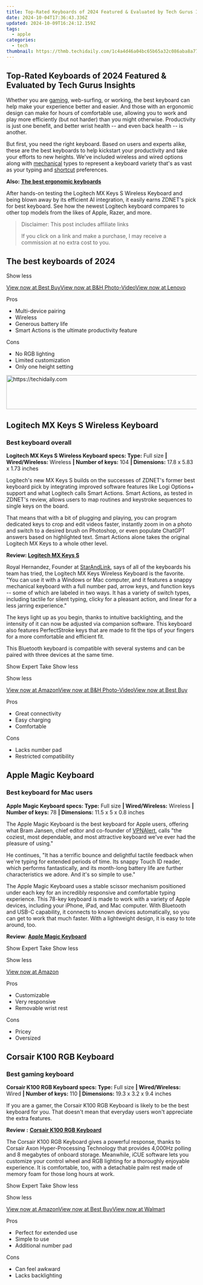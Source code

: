```yaml
---
title: Top-Rated Keyboards of 2024 Featured & Evaluated by Tech Gurus Insights
date: 2024-10-04T17:36:43.336Z
updated: 2024-10-09T16:24:12.159Z
tags:
  - apple
categories:
  - tech
thumbnail: https://thmb.techidaily.com/1c4a4d46a04bc65b65a32c086aba8a7780a0882996e03bd33c00c34f29d107d4.jpg
---
```


## Top-Rated Keyboards of 2024 Featured & Evaluated by Tech Gurus  Insights

Whether you are [gaming](https://www.zdnet.com/home-and-office/home-entertainment/best-gaming-keyboard/), web-surfing, or working, the best keyboard can help make your experience better and easier. And those with an ergonomic design can make for hours of comfortable use, allowing you to work and play more efficiently (but not harder) than you might otherwise. Productivity is just one benefit, and better wrist health -- and even back health -- is another. 

But first, you need the right keyboard. Based on users and experts alike, these are the best keyboards to help kickstart your productivity and take your efforts to new heights. We've included wireless and wired options along with [mechanical](https://www.zdnet.com/home-and-office/smart-office/best-mechanical-keyboard/) types to represent a keyboard variety that's as vast as your typing and [shortcut](https://www.zdnet.com/article/my-favorite-keyboard-shortcut-of-all-time-and-it-works-on-every-browser/) preferences. 

**Also:** [**The best ergonomic keyboards**](https://www.zdnet.com/home-and-office/smart-office/best-ergonomic-keyboard/)

After hands-on testing the Logitech MX Keys S Wireless Keyboard and being blown away by its efficient AI integration, it easily earns ZDNET's pick for best keyboard. See how the newest Logitech keyboard compares to other top models from the likes of Apple, Razer, and more. 

>  Disclaimer: This post includes affiliate links
>
>  If you click on a link and make a purchase, I may receive a commission at no extra cost to you.
>

## The best keyboards of 2024

Show less 

[View now at Best Buy](https://shop-links.co/link/?url=https%3A%2F%2Fbestbuy.7tiv.net%2Fc%2F376373%2F633495%2F10014%3Fprodsku%3D6539505%26u%3Dhttp%253A%252F%252Fwww.bestbuy.com%252Fsite%252F-%252F6539505.p%253Fcmp%253DRMX&publisher_slug=itechdaily19598&exclusive=1)[View now at B&H Photo-Video](https://www.bhphotovideo.com/c/product/1760696-REG/logitech%5F920%5F011406%5Fmx%5Fkeys%5Fs%5Fwireless.html/BI/23252/KBID/28790/SID/zd-%5F%5FCOM%5FCLICK%5FID%5F%5F-dtp)[View now at Lenovo](https://shop-links.co/link/?url=https%3A%2F%2Flenovo.vzew.net%2Fc%2F159047%2F797408%2F3808%3Fprodsku%3D78414532%26u%3Dhttps%253A%252F%252Fwww.lenovo.com%252Fus%252Fen%252Fp%252Faccessories-and-software%252Fkeyboards-and-mice%252Fkeyboards%252F78414532%26intsrc%3DCATF_5733&publisher_slug=itechdaily19598&exclusive=1)

Pros 
* Multi-device pairing
* Wireless
* Generous battery life
* Smart Actions is the ultimate productivity feature

Cons 
* No RGB lighting
* Limited customization
* Only one height setting

<!-- affiliate ads begin -->
<a href="https://unicoeye.pxf.io/c/5597632/2134223/18498" target="_top" id="2134223">
  <img src="//a.impactradius-go.com/display-ad/18498-2134223" border="0" alt="https://techidaily.com" width="728" height="90"/>
</a>
<img height="0" width="0" src="https://unicoeye.pxf.io/i/5597632/2134223/18498" style="position:absolute;visibility:hidden;" border="0" />
<!-- affiliate ads end -->

## Logitech MX Keys S Wireless Keyboard

### Best keyboard overall

**Logitech MX Keys S Wireless Keyboard specs: Type:** Full size **| Wired/Wireless:** Wireless **| Number of keys:** 104 **| Dimensions:** 17.8 x 5.83 x 1.73 inches

Logitech's new MX Keys S builds on the successes of ZDNET's former best keyboard pick by integrating improved software features like Logi Options+ support and what Logitech calls Smart Actions. Smart Actions, as tested in ZDNET's review, allows users to map routines and keystroke sequences to single keys on the board. 

That means that with a bit of plugging and playing, you can program dedicated keys to crop and edit videos faster, instantly zoom in on a photo and switch to a desired brush on Photoshop, or even populate ChatGPT answers based on highlighted text. Smart Actions alone takes the original Logitech MX Keys to a whole other level.

**Review: [Logitech MX Keys S](https://www.zdnet.com/home-and-office/smart-office/my-favorite-logitech-keyboard-just-got-a-major-upgrade-and-chatgpt-users-will-love-it/)**

Royal Hernandez, Founder at [StarAndLink](https://www.starandlink.com/), says of all of the keyboards his team has tried, the Logitech MX Keys Wireless Keyboard is the favorite. "You can use it with a Windows or Mac computer, and it features a snappy mechanical keyboard with a full number pad, arrow keys, and function keys -- some of which are labeled in two ways. It has a variety of switch types, including tactile for silent typing, clicky for a pleasant action, and linear for a less jarring experience."

The keys light up as you begin, thanks to intuitive backlighting, and the intensity of it can now be adjusted via companion software. This keyboard also features PerfectStroke keys that are made to fit the tips of your fingers for a more comfortable and efficient fit.

This Bluetooth keyboard is compatible with several systems and can be paired with three devices at the same time.

Show Expert Take Show less 

Show less 

[View now at Amazon](https://buy.geni.us/Proxy.ashx?TSID=368250&GR%5FURL=https%3A%2F%2Fwww.amazon.com%2Fdp%2FB09BRDXB7N%2Fref%3Dasc%5Fdf%5FB09BRDXB7N1726916400000%3Fcreative%3D395261%26creativeASIN%3DB09BRDXB7N%26linkCode%3Dasn%26tag%3Dzd-buy-button-20%26ascsubtag%3D%5F%5FCOM%5FCLICK%5FID%5F%5F%7Cf8b2749c-da48-43c7-a742-ca9a7a96bfae%7Cdtp&dtb=1)[View now at B&H Photo-Video](https://www.bhphotovideo.com/c/product/1658217-REG/apple%5Fmk2a3ll%5Fa%5Fmagic%5Fkeyboard.html/BI/23252/KBID/28790/SID/zd-%5F%5FCOM%5FCLICK%5FID%5F%5F-dtp)[View now at Best Buy](https://shop-links.co/link/?url=https%3A%2F%2Fbestbuy.7tiv.net%2Fc%2F376373%2F633495%2F10014%3Fprodsku%3D6474573%26u%3Dhttp%253A%252F%252Fwww.bestbuy.com%252Fsite%252F-%252F6474573.p%253Fcmp%253DRMX&publisher_slug=itechdaily19598&exclusive=1)

Pros 
* Great connectivity
* Easy charging
* Comfortable

Cons 
* Lacks number pad
* Restricted compatibility

## Apple Magic Keyboard

### Best keyboard for Mac users

**Apple Magic Keyboard specs: Type:** Full size **| Wired/Wireless:** Wireless **| Number of keys:** 78 **| Dimensions:** 11.5 x 5 x 0.8 inches 

The Apple Magic Keyboard is the best keyboard for Apple users, offering what Bram Jansen, chief editor and co-founder of [VPNAlert](https://vpnalert.com/), calls "the coziest, most dependable, and most attractive keyboard we've ever had the pleasure of using."

He continues, "It has a terrific bounce and delightful tactile feedback when we're typing for extended periods of time. Its snappy Touch ID reader, which performs fantastically, and its month-long battery life are further characteristics we adore. And it's so simple to use."

The Apple Magic Keyboard uses a stable scissor mechanism positioned under each key for an incredibly responsive and comfortable typing experience. This 78-key keyboard is made to work with a variety of Apple devices, including your iPhone, iPad, and Mac computer. With Bluetooth and USB-C capability, it connects to known devices automatically, so you can get to work that much faster. With a lightweight design, it is easy to tote around, too.

**Review**: [**Apple Magic Keyboard**](https://www.zdnet.com/product/apple-magic-keyboard-keyboard-and-folio-case-with-trackpad-us/)

Show Expert Take Show less 

Show less 

[View now at Amazon](https://buy.geni.us/Proxy.ashx?TSID=368250&GR%5FURL=https%3A%2F%2Fwww.amazon.com%2Fdp%2FB08HR68MQZ%2Fref%3Dasc%5Fdf%5FB08HR68MQZ1726916400000%3Fcreative%3D395261%26creativeASIN%3DB08HR68MQZ%26linkCode%3Dasn%26tag%3Dzd-buy-button-20%26ascsubtag%3D%5F%5FCOM%5FCLICK%5FID%5F%5F%7Cf8b2749c-da48-43c7-a742-ca9a7a96bfae%7Cdtp&dtb=1)

Pros 
* Customizable
* Very responsive
* Removable wrist rest

Cons 
* Pricey
* Oversized

## Corsair K100 RGB Keyboard

### Best gaming keyboard

**Corsair K100 RGB Keyboard specs: Type:** Full size **| Wired/Wireless:** Wired **| Number of keys:** 110 **| Dimensions:** 19.3 x 3.2 x 9.4 inches

If you are a gamer, the Corsair K100 RGB Keyboard is likely to be the best keyboard for you. That doesn't mean that everyday users won't appreciate the extra features. 

**Review** **:** [**Corsair K100 RGB Keyboard**](https://www.zdnet.com/home-and-office/home-entertainment/corsair-k100-rgb-gaming-keyboard-review/)

The Corsair K100 RGB Keyboard gives a powerful response, thanks to Corsair Axon Hyper-Processing Technology that provides 4,000Hz polling and 8 megabytes of onboard storage. Meanwhile, iCUE software lets you customize your control wheel and RGB lighting for a thoroughly enjoyable experience. It is comfortable, too, with a detachable palm rest made of memory foam for those long hours at work. 

Show Expert Take Show less 

Show less 

[View now at Amazon](https://buy.geni.us/Proxy.ashx?TSID=368250&GR%5FURL=https%3A%2F%2Fwww.amazon.com%2FMicrosoft-Ergonomic-Wireless-Desktop-Keyboard%2Fdp%2FB00CYX54C0%3Ftag%3Dzd-buy-button-20%26ascsubtag%3D%5F%5FCOM%5FCLICK%5FID%5F%5F%7Cf8b2749c-da48-43c7-a742-ca9a7a96bfae%7Cdtp&dtb=1)[View now at Best Buy](https://shop-links.co/link/?url=https%3A%2F%2Fwww.bestbuy.com%2Fsite%2Fmicrosoft-sculpt-desktop-ergonomic-full-size-wireless-usb-keyboard-and-mouse-bundle-black%2F1818024.p%3FskuId%3D1818024&publisher_slug=itechdaily19598&exclusive=1)[View now at Walmart](https://goto.walmart.com/c/5597632/565706/9383?sharedid=zdnet&partnerpropertyid=1980086&u=https%3A%2F%2Fwww.walmart.com%2Fip%2FMicrosoft-Sculpt-Ergonomic-Desktop-Black-Wireless-USB-Keyboard-Keypad-and-Mouse%2F31390902&subId1=zd-__COM_CLICK_ID__-dtp)

Pros 
* Perfect for extended use
* Simple to use
* Additional number pad

Cons 
* Can feel awkward
* Lacks backlighting

<!-- affiliate ads begin -->
<span id="1531882">
					<video width="864" height="1536" style="cursor:pointer"
           poster="//a.impactradius-go.com/display-clicktoplayimage/1531882.png"
           onclick="if(!this.playClicked){this.play();this.setAttribute('controls',true);this.playClicked=true;}">
	   <source src="//a.impactradius-go.com/display-ad/16446-1531882">
	   <img src="//a.impactradius-go.com/display-clicktoplayimage/1531882.png" style="border: none; height: 100%; width: 100%; object-fit: contain">
	</video>
	<div style="width:540px;text-align:center"><a href="javascript:window.open(decodeURIComponent('https%3A%2F%2Flaganoo.pxf.io%2Fc%2F5597632%2F1531882%2F16446'), '_blank');void(0);">Click here</a></div>
</span>
<img height="0" width="0" src="https://imp.pxf.io/i/5597632/1531882/16446" style="position:absolute;visibility:hidden;" border="0" />
<!-- affiliate ads end -->

## Microsoft Sculpt Ergonomic Desktop Keyboard

<!-- affiliate ads begin -->
<a href="https://appsumo.8odi.net/c/5597632/2043617/7443" target="_top" id="2043617">
  <img src="//a.impactradius-go.com/display-ad/7443-2043617" border="0" alt="https://techidaily.com" width="728" height="90"/>
</a>
<img height="0" width="0" src="https://appsumo.8odi.net/i/5597632/2043617/7443" style="position:absolute;visibility:hidden;" border="0" />
<!-- affiliate ads end -->

### Best ergonomic keyboard

**Microsoft Sculpt Ergonomic Desktop Keyboard specs: Type:** Split-design **| Wired/Wireless:** Wireless **| Number of keys:** 104 **| Dimensions:** 8.86 x 21.06 x 1.77 inches

The Microsoft Sculpt Ergonomic Desktop Keyboard is perhaps the most comfortable keyboard you can buy today, and its users sing its praises.

For Jonathan Rosenfeld, lawyer and founder of [Rosenfeld Injury Lawyers](https://www.rosenfeldinjurylawyers.com/), it's all about ergonomics. "It has a split key design that helps cut down on wrist and forearm strain," he explains, "which is great for people with repetitive strain injuries."

**Review** **:** [**Microsoft Sculpt Ergonomic Desktop Keyboard**](https://www.zdnet.com/home-and-office/microsoft-ergonomic-sculpt-keyboard-deal-promo-code-coupon-sale/)

Compatible with your average PC, this best ergonomic keyboard also includes a Sculpt Ergonomic Mouse with your purchase. 

Show Expert Take Show less 

Show less 

[View now at Amazon](https://buy.geni.us/Proxy.ashx?TSID=368250&GR%5FURL=https%3A%2F%2Fwww.amazon.com%2Fdp%2FB09J72K6SM%2Fref%3Dasc%5Fdf%5FB09J72K6SM1726916400000%3Fcreative%3D395261%26creativeASIN%3DB09J72K6SM%26linkCode%3Dasn%26tag%3Dzd-buy-button-20%26ascsubtag%3D%5F%5FCOM%5FCLICK%5FID%5F%5F%7Cf8b2749c-da48-43c7-a742-ca9a7a96bfae%7Cdtp&dtb=1)[View now at Walmart](https://goto.walmart.com/c/5597632/568844/9383?veh=aff&sourceid=imp_000011112222333344&u=https%3A%2F%2Fwww.walmart.com%2Fip%2F974866330&subId1=zd-__COM_CLICK_ID__-dtp)

Pros 
* Ergonomic support
* Pairs with multiple devices
* Silent operation

Cons 
* Not Mac-compatible
* Restricted to linear switches

## Razer Pro Type Ultra Keyboard

<!-- affiliate ads begin -->
<a href="https://aligracehair.sjv.io/c/5597632/1918684/19272" target="_top" id="1918684">
  <img src="//a.impactradius-go.com/display-ad/19272-1918684" border="0" alt="https://techidaily.com" width="728" height="90"/>
</a>
<img height="0" width="0" src="https://aligracehair.sjv.io/i/5597632/1918684/19272" style="position:absolute;visibility:hidden;" border="0" />
<!-- affiliate ads end -->

### Best quiet keyboard

**Razer Pro Type Ultra Keyboard specs: Type:** Mechanical **| Wired/Wireless:** Wireless **| Number of keys:** 104 **| Dimensions:** 19.17 x 8.82 x 3.23 inches 

If you hate the loud clickety-clack of traditional keyboards, you are sure to love the Razer Pro Type Ultra Keyboard for its silent keys.

Anthony Buzzetta is the CEO & Founder of AI & tech company [G Tier](https://gtier.com/generative-ai/), where he shares over 23 years of professional tech experience. He tells me, "I never was a huge fan of mechanical keyboards, but this one won me over. I've been using the Razer Pro Type Ultra Keyboard for a few months and I'm really happy with it. It's got a nice clean design, it's comfortable and the battery lasts a long time," he says. 

You can connect up to four devices at once through Bluetooth with the keyboard, allowing for easy switching. Plus, a wrist rest and backlit keys are included for comfort and convenience, and customization of the keys' appearance is possible.

**Review** **:** [**Razer Pro Type Ultra Keyboard**](https://www.zdnet.com/home-and-office/home-entertainment/razer-pro-type-ultra-click-mini-and-glide-xxl-review/)

Show Expert Take Show less 

<!-- affiliate ads begin -->
<span id="1374820">
					<video width="200" height="200" style="cursor:pointer"
           poster="//a.impactradius-go.com/display-clicktoplayimage/1374820.png"
           onclick="if(!this.playClicked){this.play();this.setAttribute('controls',true);this.playClicked=true;}">
	   <source src="//a.impactradius-go.com/display-ad/15852-1374820">
	   <img src="//a.impactradius-go.com/display-clicktoplayimage/1374820.png" style="border: none; height: 100%; width: 100%; object-fit: contain">
	</video>
	<div style="width:125px;text-align:center"><a href="javascript:window.open(decodeURIComponent('https%3A%2F%2Fthefitville.pxf.io%2Fc%2F5597632%2F1374820%2F15852'), '_blank');void(0);">Click here</a></div>
</span>
<img height="0" width="0" src="https://imp.pxf.io/i/5597632/1374820/15852" style="position:absolute;visibility:hidden;" border="0" />
<!-- affiliate ads end -->

## What is the best keyboard?

The Logitech MX Keys Wireless Keyboard is the best keyboard for its wide compatibility and strong, reliable performance. Users love the comfortable feel of the keys, plus there is the additional bonus of intuitive backlighting and Bluetooth connectivity. It is competitively priced, too.

To see how it compares, here is a look at the best keyboards. 

| **Best keyboard**                           | **Cost** | **Type**     | **Number of keys** |
| ------------------------------------------- | -------- | ------------ | ------------------ |
| Logitech MX Keys S Wireless Keyboard        | $109     | Full size    | 104                |
| Apple Magic Keyboard                        | $99      | Full size    | 78                 |
| Corsair K100 RGB Keyboard                   | $185     | Full size    | 110                |
| Microsoft Sculpt Ergonomic Desktop Keyboard | $93      | Split design | 104                |
| Razer Pro Type Ultra Keyboard               | $160     | Mechanical   | 104                |

## Which is the best keyboard for you?

It can be a little tricky differentiating between the different keyboards, even when you have a list of best keyboards from which to choose. To make the decision a little easier, here are some additional considerations to help you find the best keyboard for you.

| **Choose this best keyboard...**            | **If you want...**                                                                                                              |
| ------------------------------------------- | ------------------------------------------------------------------------------------------------------------------------------- |
| Logitech MX Keys S Wireless Keyboard        | The best wireless keyboard. This model offers excellent value with a reliable performance you can count on.                     |
| Apple Magic Keyboard                        | The best Mac keyboard. This model is specifically made for Apple users.                                                         |
| Corsair K100 RGB Keyboard                   | The best keyboard for gaming. You can count on this keyboard to be a helping hand during your next gaming session.              |
| Microsoft Sculpt Ergonomic Desktop Keyboard | The most comfortable keyboard. The ergonomic design makes this best keyboard a winning pick when comfort is your priority.      |
| Razer Pro Type Ultra Keyboard               | A whisper-quiet keyboard. This best keyboard won't compete for sound when you are gaming or listening to your favorite content. |

## How did I choose these best keyboards?

In my search for the best keyboards, I considered several different factors. 

* **Operating system:** Some keyboards only work with certain operating systems, such as Windows only or limited to Mac computers. Be sure to confirm that your chosen keyboard is compatible with the type of computer you plan to use.
* **Size:** There are different types of keyboards that you can buy. Compact keyboards are often at a 60%, 68%, or 75% size, while tenkeyless keyboards come in an 80% package. There are also full-size and ergonomic keyboards, like the ones seen here.
* **Connectivity:** There are both wired and wireless keyboards available, depending on your preference.
* **Price:** The cost of keyboards can vary significantly, depending on the model and brand that you choose. For example, the Razer and Corsair models will cost you significantly more than the Apple keyboard.

<!-- affiliate ads begin -->
<a href="https://appsumo.8odi.net/c/5597632/2075472/7443" target="_top" id="2075472">
  <img src="//a.impactradius-go.com/display-ad/7443-2075472" border="0" alt="https://techidaily.com" width="728" height="90"/>
</a>
<img height="0" width="0" src="https://appsumo.8odi.net/i/5597632/2075472/7443" style="position:absolute;visibility:hidden;" border="0" />
<!-- affiliate ads end -->

## What size keyboard should you buy?

There are a few different types of keyboard sizes from which to choose. 

* **Full-size:** This type includes a total of 104 keys and includes a numpad (or number pad). It is ideal for those who frequently work with numbers.
* **Compact form factor:** Also known as a tenkeyless keyboard, this keyboard does not include a numpad but does still offer the arrow and function keys traditionally associated with it. It is an ideal fit for those who want a more compressed feel and do not often use numbers in their daily typing.

"As for the keyboard size, it depends on what you like and how you'll use it," advises Rosenfeld. "Some people want a compact keyboard that's easy to carry around, while others might need a full-size keyboard with a built-in number pad for ease of use."

Buzzetta agrees, saying it's up to user preference, "You want to take into consideration the size of your hands, the size of your desk space, and what you're comfortable with. It's like a car," he explains, "You really gotta test drive it to get the complete feel."

## Should I buy a wired or wireless keyboard?

Rosenfeld offers his advice, saying, "Wireless keyboards give you more freedom and help keep your desk clutter-free. But some folks might like the stability and reliability of a wired connection better."

Buzzetta adds, "Wired keyboards are slightly more responsive and are the best when it comes to input lag. They're also good if you want to avoid batteries," he explains. "Wireless is preferable if you want to get rid of wires or want freedom of mobility. Another consideration is cost, \[as\] wireless tend to run higher than wired."

When picking between a wired or wireless keyboard, it's really up to you, says Rosenfeld. 

## How much do the best keyboards cost?

The cost of keyboards can really run the gamut based on factors like manufacturer, size, type, and features. However, we found that the best keyboards that you can buy range in cost from $83 to $185, depending on the brand and model that you choose. 

## Are there alternative best keyboards worth considering?

Logitech is one of the best keyboard manufacturers that you can choose from for your new keyboard. We found many top-rated models that users love, including these models, that may also be a great fit for you.

[Best wireless keyboard alternative Logitech G915 TKL Save yourself a headache by skipping the fuss of wires. This best wireless keyboard keeps things neat. View at Amazon](https://buy.geni.us/Proxy.ashx?TSID=368250&GR%5FURL=https%3A%2F%2Fwww.amazon.com%2FLogitech-Tenkeyless-Lightspeed-Mechanical-LIGHTSYNC%2Fdp%2FB085RLZ1C4%3Fth%3D1%26tag%3Dzd-buy-button-20%26ascsubtag%3D%5F%5FCOM%5FCLICK%5FID%5F%5F%7Cf8b2749c-da48-43c7-a742-ca9a7a96bfae%7Cdtp&dtb=1)[Best compact alternative Logitech MX Keys Mini If space is an issue, this best keyboard won't take up a lot of room. Users love its easy, compact design. View at Amazon](https://buy.geni.us/Proxy.ashx?TSID=368250&GR%5FURL=https%3A%2F%2Fwww.amazon.com%2FLogitech-Minimalist-Illuminated-Bluetooth-Compatible%2Fdp%2FB098JPSVKY%3Fth%3D1%26tag%3Dzd-buy-button-20%26ascsubtag%3D%5F%5FCOM%5FCLICK%5FID%5F%5F%7Cf8b2749c-da48-43c7-a742-ca9a7a96bfae%7Cdtp&dtb=1)[Best mechanical alternative Logitech MX Mechanical Keyboard If you are looking for a mechanical keyboard, Logitech makes that, too. This best mechanical keyboard comes highly recommended. View at Amazon](https://buy.geni.us/Proxy.ashx?TSID=368250&GR%5FURL=https%3A%2F%2Fwww.amazon.com%2FLogitech-Mechanical-Illuminated-Performance-Bluetooth%2Fdp%2FB09LJWWX4Y%3Ftag%3Dzd-buy-button-20%26ascsubtag%3D%5F%5FCOM%5FCLICK%5FID%5F%5F%7Cf8b2749c-da48-43c7-a742-ca9a7a96bfae%7Cdtp&dtb=1)

## Meet the experts

ZDNET sourced external industry experts for this article. Here is more information about them:

* **Royal Hernandez:** The founder at [StarAndLink](https://www.starandlink.com/), a blog that helps people understand Starlink satellites.
* **Bram Jansen:** A cybersecurity expert and chief editor and co-founder of [VPNAlert](https://vpnalert.com/), a service to help people find the best VPNs, tutorials, and guides.
* **Jonathan Rosenfeld**: A personal injury lawyer and founder of [Rosenfeld Injury Lawyers](https://www.rosenfeldinjurylawyers.com/), which has been in business for over 20 years.
* **Anthony Buzzetta:** The CEO & Founder of artificial intelligence tech company [G Tier](https://gtier.com/generative-ai/), where he shares over 23 years of professional tech experience.

#### Newsletters

ZDNET Recommends

ZDNET saves you time and money by delivering the best products and tech deals to your inbox every week.

 Subscribe

[See all](https://www.zdnet.com/newsletters/)

#### **ZDNET** Recommends

[The best smartwatches you can buy: Apple, Samsung, Google, and more compared](https://www.zdnet.com/article/best-smartwatch/ "The best smartwatches you can buy: Apple, Samsung, Google, and more compared")

[The 5 best VPN services (and tips to choose the right one for you)](https://www.zdnet.com/article/best-vpn/ "The 5 best VPN services (and tips to choose the right one for you)")

[The best Android phones you can buy (including a surprise pick)](https://www.zdnet.com/article/best-android-phone/ "The best Android phones you can buy (including a surprise pick)")

[The best robot vacuum and mop combos (and if they're worth the money)](https://www.zdnet.com/article/best-robot-vacuum-mop/ "The best robot vacuum and mop combos (and if they're worth the money)")

* [The best smartwatches you can buy: Apple, Samsung, Google, and more compared](https://www.zdnet.com/article/best-smartwatch/ "The best smartwatches you can buy: Apple, Samsung, Google, and more compared")
* [The 5 best VPN services (and tips to choose the right one for you)](https://www.zdnet.com/article/best-vpn/ "The 5 best VPN services (and tips to choose the right one for you)")
* [The best Android phones you can buy (including a surprise pick)](https://www.zdnet.com/article/best-android-phone/ "The best Android phones you can buy (including a surprise pick)")
* [The best robot vacuum and mop combos (and if they're worth the money)](https://www.zdnet.com/article/best-robot-vacuum-mop/ "The best robot vacuum and mop combos (and if they're worth the money)")

###

<ins class="adsbygoogle"
     style="display:block"
     data-ad-format="autorelaxed"
     data-ad-client="ca-pub-7571918770474297"
     data-ad-slot="1223367746"></ins>

<ins class="adsbygoogle"
     style="display:block"
     data-ad-client="ca-pub-7571918770474297"
     data-ad-slot="8358498916"
     data-ad-format="auto"
     data-full-width-responsive="true"></ins>

<span class="atpl-alsoreadstyle">Also read:</span>
<div><ul>
<li><a href="https://youtube-sure.techidaily.com/024-approved-the-ultimate-list-of-premier-youtube-cosmetics-experts/"><u>[New] 2024 Approved The Ultimate List of Premier YouTube Cosmetics Experts</u></a></li>
<li><a href="https://extra-support.techidaily.com/new-quick-access-to-hidden-past-reddit-posts-and-articles/"><u>[New] Quick Access to Hidden, Past Reddit Posts and Articles</u></a></li>
<li><a href="https://some-guidance.techidaily.com/new-top-rated-zero-price-after-effects-samples/"><u>[New] Top-Rated, Zero-Price After Effects Samples</u></a></li>
<li><a href="https://tech-hub.techidaily.com/1-apple-grants-approval-for-reusing-components-in-select-iphone-fixes/"><u>1. Apple Grants Approval for Reusing Components in Select iPhone Fixes</u></a></li>
<li><a href="https://win-amazing.techidaily.com/acpismo8810-resolving-compatibility-issues-with-dell-hardware/"><u>ACPI/SMO8810: Resolving Compatibility Issues with Dell Hardware</u></a></li>
<li><a href="https://tech-hub.techidaily.com/budget-friendly-virtual-reality-upgrade-from-apple-and-metas-offerings-explore-exceptional-xr-devices-at-a-fraction-of-the-cost-zdnet-tech-tips/"><u>Budget-Friendly Virtual Reality Upgrade From Apple and Meta's Offerings - Explore Exceptional XR Devices at a Fraction of the Cost | ZDNET Tech Tips</u></a></li>
<li><a href="https://tech-hub.techidaily.com/comparing-iphone-models-is-upgrading-from-iphone-14-pro-to-iphone-16-pro-a-smart-move-insights-and-analysis-for-tech-enthusiasts/"><u>Comparing iPhone Models: Is Upgrading From iPhone 14 Pro to iPhone 16 Pro a Smart Move? Insights & Analysis for Tech Enthusiasts</u></a></li>
<li><a href="https://tech-hub.techidaily.com/discover-the-ultimate-guide-to-parent-approved-kids-tablets-insights/"><u>Discover the Ultimate Guide to Parent-Approved Kids' Tablets | Insights</u></a></li>
<li><a href="https://hardware-updates.techidaily.com/effortless-fixes-to-your-logitech-c615-driver-issues-get-started-now/"><u>Effortless Fixes to Your Logitech C615 Driver Issues - Get Started Now!</u></a></li>
<li><a href="https://tech-hub.techidaily.com/essential-ipad-enhancements-the-ultimate-guide-to-accessories-featured-on-zdnet/"><u>Essential iPad Enhancements : The Ultimate Guide to Accessories, Featured on ZDNET</u></a></li>
<li><a href="https://fake-location.techidaily.com/how-can-i-use-a-fake-gps-without-mock-location-on-huawei-nova-y91-drfone-by-drfone-virtual-android/"><u>How Can I Use a Fake GPS Without Mock Location On Huawei Nova Y91? | Dr.fone</u></a></li>
<li><a href="https://tech-hub.techidaily.com/is-upgrading-to-ios-18-safe-for-all-ipads-understanding-potential-risks-and-compatibility-issues-zdnet-guide/"><u>Is Upgrading to iOS 18 Safe for All iPads? Understanding Potential Risks and Compatibility Issues | ZDNET Guide</u></a></li>
<li><a href="https://tech-hub.techidaily.com/ready-to-upgrade-your-iphone-discover-the-latest-anker-charger-gadgets-exclusive-tips-from-zdnet/"><u>Ready to Upgrade Your iPhone? Discover the Latest Anker Charger Gadgets - Exclusive Tips From ZDNet</u></a></li>
<li><a href="https://tech-hub.techidaily.com/save-big-on-apple-airpods-exclusive-40-discount-just-in-time-for-independence-day-shopping-tips-from-zdnet/"><u>Save Big on Apple AirPods: Exclusive $40 Discount Just in Time for Independence Day - Shopping Tips From ZDNet</u></a></li>
<li><a href="https://techtrends.techidaily.com/synchronizing-a-surround-sound-system-linking-samsung-soundbar-to-subwoofers/"><u>Synchronizing a Surround Sound System: Linking Samsung Soundbar to Subwoofers</u></a></li>
<li><a href="https://technical-tips.techidaily.com/understanding-the-basics-an-in-depth-look-at-the-telegram-messaging-platform/"><u>Understanding the Basics: An In-Depth Look at the Telegram Messaging Platform</u></a></li>
<li><a href="https://windows11.techidaily.com/windows-sign-in-how-to-delete-your-email/"><u>Windows Sign In: How to Delete Your Email</u></a></li>
</ul></div>

